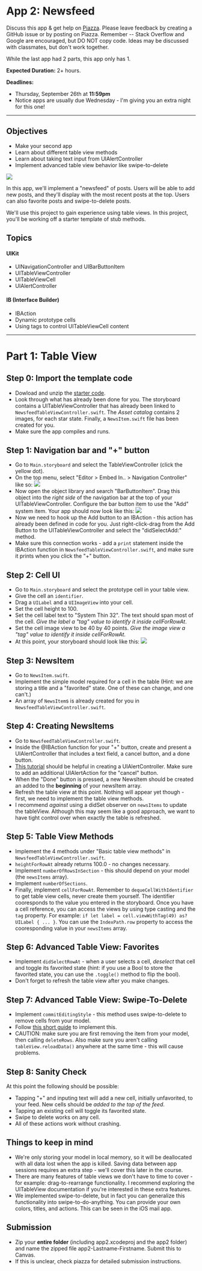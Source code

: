# App 2: Newsfeed

Discuss this app & get help on [Piazza](https://piazza.com/upenn/fall2019/cis195201/home).
Please leave feedback by creating a GitHub issue or by posting on Piazza.
Remember -- Stack Overflow and Google are encouraged, but DO NOT copy code. Ideas may be discussed with classmates, but don't work together.

While the last app had 2 parts, this app only has 1.

**Expected Duration:** 2+ hours.

**Deadlines:**
* Thursday, September 26th at **11:59pm**
* Notice apps are usually due Wednesday - I'm giving you an extra night for this one!

- - - -

## Objectives
* Make your second app
* Learn about different table view methods
* Learn about taking text input from UIAlertController
* Implement advanced table view behavior like swipe-to-delete

![](/apps/app-2/assets/fig1.png?raw=true)

In this app, we'll implement a "newsfeed" of posts. Users will be able to add new posts, and they'll display with the most recent posts at the top. Users can also favorite posts and swipe-to-delete posts. 

We'll use this project to gain experience using table views. In this project, you'll be working off a starter template of stub methods.

## Topics

#### UIKit
* UINavigationController and UIBarButtonItem
* UITableViewController
* UITableViewCell
* UIAlertController

#### IB (Interface Builder)
* IBAction
* Dynamic prototype cells
* Using tags to control UITableViewCell content

---

# Part 1: Table View
## Step 0: Import the template code
* Dowload and unzip the [starter code](/apps/app-2/assets/app-2-starter.zip).
* Look through what has already been done for you. The storyboard contains a UITableViewController that has already been linked to `NewsfeedTableViewController.swift`. The *Asset catalog* contains 2 images, for each star state. Finally, a `NewsItem.swift` file has been created for you.
* Make sure the app compiles and runs.

## Step 1: Navigation bar and "+" button
* Go to `Main.storyboard` and select the TableViewController (click the yellow dot).
* On the top menu, select "Editor > Embed In.. > Navigation Controller" like so:
![](/apps/app-2/assets/fig2.png?raw=true)
* Now open the object library and search "BarButtonItem". Drag this object into the *right side* of the navigation bar at the top of your UITableViewController. Configure the bar button item to use the "Add" system item. Your app should now look like this:
![](/apps/app-2/assets/fig3.png?raw=true)
* Now we need to hook up the Add button to an IBAction - this action has already been defined in code for you. Just right-click-drag from the Add Button to the UITableViewController and select the "didSelectAdd:" method.
* Make sure this connection works - add a `print` statement inside the IBAction function in `NewsfeedTableViewController.swift`, and make sure it prints when you click the "+" button.

## Step 2: Cell UI
* Go to `Main.storyboard` and select the prototype cell in your table view.
* Give the cell an `identifier`.
* Drag a `UILabel` and a `UIImageView` into your cell. 
* Set the cell height to 100.
* Set the cell label text to "System Thin 32". The text should span most of the cell. *Give the label a "tag" value to identify it inside cellForRowAt*.
* Set the cell image view to be 40 by 40 points. *Give the image view a "tag" value to identify it inside cellForRowAt*.
* At this point, your storyboard should look like this:
![](/apps/app-2/assets/fig4.png?raw=true)

## Step 3: NewsItem
* Go to `NewsItem.swift`.
* Implement the simple model required for a cell in the table (Hint: we are storing a title and a "favorited" state. One of these can change, and one can't.)
* An array of `NewsItem`s is already created for you in `NewsfeedTableViewController.swift`.

## Step 4: Creating NewsItems
* Go to `NewsfeedTableViewController.swift`.
* Inside the @IBAction function for your "+" button, create and present a UIAlertController that includes a text field, a cancel button, and a done button.
* [This tutorial](https://www.hackingwithswift.com/example-code/uikit/how-to-add-a-uitextfield-to-a-uialertcontroller) should be helpful in creating a UIAlertController. Make sure to add an additional UIAlertAction for the "cancel" button.
* When the "Done" button is pressed, a new NewsItem should be created an added to the **beginning** of your newsItem array.
* Refresh the table view at this point. Nothing will appear yet though - first, we need to implement the table view methods.
* I recommend *against* using a didSet observer on `newsItems` to update the tableView. Although this may seem like a good approach, we want to have tight control over when exactly the table is refreshed.

## Step 5: Table View Methods
* Implement the 4 methods under "Basic table view methods" in `NewsfeedTableViewController.swift`.
* `heightForRowAt` already returns 100.0 - no changes necessary.
* Implement `numberOfRowsInSection`  - this should depend on your model (the `newsItems` array).
* Implement `numberOfSections`.
* Finally, implement `cellForRowAt`. Remember to `dequeCellWithIdentifier` to get table view cells, never create them yourself. The identifier cooresponds to the value you entered in the storyboard. Once you have a cell reference, you can access the views by using type casting and the `tag` property. For example: `if let label = cell.viewWithTag(49) as? UILabel { ... }`. You can use the `IndexPath.row` property to access the cooresponding value in your `newsItems` array.

## Step 6: Advanced Table View: Favorites
* Implement `didSelectRowAt` - when a user selects a cell, *deselect* that cell and toggle its favorited state (hint: if you use a Bool to store the favorited state, you can use the `.toggle()` method to flip the bool).
* Don't forget to refresh the table view after you make changes.

## Step 7: Advanced Table View: Swipe-To-Delete
* Implement `commitEditingStyle` - this method uses swipe-to-delete to remove cells from your model.
* Follow [this short guide](https://www.hackingwithswift.com/example-code/uikit/how-to-swipe-to-delete-uitableviewcells) to implement this.
* CAUTION: make sure you are first removing the item from your model, then calling `deleteRows`. Also make sure you aren't calling `tableView.reloadData()` anywhere at the same time - this will cause problems.

## Step 8: Sanity Check
At this point the following should be possible:
* Tapping "+" and inputing text will add a new cell, initially unfavorited, to your feed. New cells should be *added to the top of the feed*.
* Tapping an existing cell will toggle its favorited state.
* Swipe to delete works on any cell.
* All of these actions work without crashing.

## Things to keep in mind
* We're only storing your model in local memory, so it will be deallocated with all data lost when the app is killed. Saving data between app sessions requires an extra step - we'll cover this later in the course.
* There are many features of table views we don't have to time to cover - for example: drag-to-rearrange functionality. I recommend exploring the UITableView documentation if you're interested in these extra features.
* We implemented swipe-to-delete, but in fact you can generalize this functionality into swipe-to-do-anything. You can provide your own colors, titles, and actions. This can be seen in the iOS mail app.

## Submission
* Zip your **entire folder** (including app2.xcodeproj and the app2 folder) and name the zipped file app2-Lastname-Firstname. Submit this to Canvas.
* If this is unclear, check piazza for detailed submission instructions.

